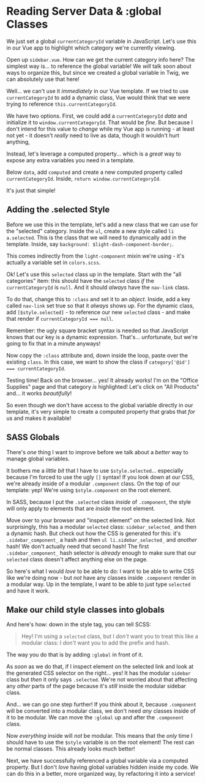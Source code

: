 # Reading Server Data & :global Classes

We just set a global `currentCategoryId` variable in JavaScript. Let's use this
in our Vue app to highlight which category we're currently viewing.

Open up `sidebar.vue`. How can we get the current category info here? The simplest
way is... to reference the global variable! We *will* talk soon about ways
to organize this, but since we created a global variable in Twig, we can
absolutely use that here!

Well... we can't use it *immediately* in our Vue template. If we tried to
use `currentCategoryId` to add a dynamic class, Vue would think that we were
trying to reference `this.currentCategoryId`.

We have two options. First, we could add a `currentCategoryId` *data* and initialize
it to `window.currentCategoryId`. That would be *fine*. But because I don't
intend for this value to *change* while my Vue app is running - at least not yet -
it doesn't *really* need to live as data, though it wouldn't hurt anything,

Instead, let's leverage a computed property... which is a *great* way to expose
any extra variables you need in a template.

Below `data`, add `computed` and create a new computed property called
`currentCategoryId`. Inside, `return window.currentCategoryId`.

It's just that simple!

## Adding the .selected Style

Before we use this in the template, let's add a new class that we can use for the
"selected" category. Inside the `ul`, create a new style called `li a.selected`.
This is the class that we will need to dynamically add in the template. Inside,
say `background: $light-dash-component-border;`.

This comes indirectly from the `light-component` mixin we're using - it's actually
a variable set in `colors.scss`.

Ok! Let's use this `selected` class up in the template. Start with the
"all categories" item: this should have the `selected` class *if* the
`currentCategoryId` is `null`. And it should *always* have the `nav-link` class.

To do that, change this to `:class` and set it to an *object*. Inside, add a key
called `nav-link` set true so that it *always* shows up. For the dynamic class,
add `[$style.selected]` - to reference our new `selected` class - and make that
render if `currentCategoryId === null`.

Remember: the ugly square bracket syntax is needed so that JavaScript knows that
our key is a dynamic expression. That's... unfortunate, but we're  going to fix
that in a minute anyways!

Now copy the `:class` attribute and, down inside the loop, paste over the existing
`class`. In this case, we want to show the class if
`category['@id'] === currentCategoryId`.

Testing time! Back on the browser... yes! It already works! I'm on the
"Office Supplies" page and that category *is* highlighted! Let's click on
"All Products" and... it works *beautifully*!

So even though we don't have access to the global variable directly in our
template, it's very simple to create a computed property that grabs that *for*
us and makes it available!

## SASS Globals

There's *one* thing I want to improve before we talk about a *better* way
to manage global variables.

It bothers me a *little bit* that I have to use `$style.selected`... especially
because I'm forced to use the ugly `[]` syntax! If you look down at our CSS,
we're already inside of a modular `.component` class. On the top of our
template: yep! We're using `$style.component` on the root element.

In SASS, because I put the `.selected` class *inside* of `.component`,
the style will only apply to elements that are *inside* the root element.

Move over to your browser and "inspect element" on the selected link. Not surprisingly,
this has a modular `selected` class: `sidebar_selected_` and then a dynamic
hash. But check out how the CSS is generated for this: it's `.sidebar_component_`
a hash and then `ul li.sidebar_selected_` and *another* hash! We don't actually
need that second hash! The first `.sidebar_component_` hash selector is *already*
enough to make sure that our `selected` class doesn't affect anything else on the
page.

So here's what I would *love* to be able to do: I want to be able to write CSS
like we're doing now - but *not* have any classes inside `.component` render
in a modular way. Up in the template, I want to be able to just type `selected`
and have it work.

## Make our child style classes into globals

And here's how: down in the style tag, you can tell SCSS:

> Hey! I'm using a `selected` class, but I *don't* want you to treat
> this like a modular class: I *don't* want you to add the prefix and hash.

The way you do that is by adding `:global` in front of it.

As *soon* as we do that, if I inspect element on the selected link and look at
the generated CSS selector on the right... yes! It has the modular `sidebar` class
but *then* it only says `.selected`. We're not worried about that affecting any
*other* parts of the page because it's *still* inside the modular sidebar class.

And... we can go one step further! If you think about it, because `.component` will
be converted into a modular class, we don't need *any* classes inside of it to be
modular. We can move the `:global` up and after the `.component` class.

Now *everything* inside will *not* be modular. This means that the *only* time
I should have to use the `$style` variable is on the root element! The rest can
be normal classes. This already looks much better!

Next, we have successfully referenced a global variable via a computed property.
But I don't *love* having global variables hidden inside my code. We can do this
in a better, more organized way, by refactoring it into a service!
